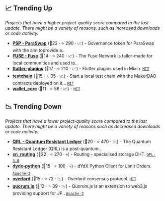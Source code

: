 ## 📈 Trending Up

_Projects that have a higher project-quality score compared to the last update. There might be a variety of reasons, such as increased downloads or code activity._

- <b><a href="https://github.com/paraswap">PSP - ParaSwap</a></b> (🥈22 ·  ⭐ 290 · 📈) - Governance token for ParaSwap with the aim toprovide a.. <code><img src="https://git.io/J9cO9" style="display:inline;" width="13" height="13"></code>
- <b><a href="https://github.com/fuseio">FUSE - Fuse</a></b> (🥉14 ·  ⭐ 240 · 📈) - The Fuse Network is tailor-made for local communities and used to.. <code><img src="https://git.io/J9cO9" style="display:inline;" width="13" height="13"></code>
- <b><a href="https://github.com/MixinNetwork/flutter-plugins">flutter-plugins</a></b> (🥈17 ·  ⭐ 210 · 📈) - Flutter plugins used in Mixin. <code><a href="http://bit.ly/34MBwT8">MIT</a></code>
- <b><a href="https://github.com/makerdao/testchain">testchain</a></b> (🥉15 ·  ⭐ 35 · 📈) - Start a local test chain with the MakerDAO contracts deployed on it,.. <code><a href="http://bit.ly/34MBwT8">MIT</a></code>
- <b><a href="https://github.com/fuseio/wallet_core">wallet_core</a></b> (🥉11 ·  ⭐ 56 · 📈) -  <code><a href="http://bit.ly/34MBwT8">MIT</a></code>

## 📉 Trending Down

_Projects that have a lower project-quality score compared to the last update. There might be a variety of reasons such as decreased downloads or code activity._

- <b><a href="https://github.com/theQRL">QRL - Quantum Resistant Ledger</a></b> (🥈20 ·  ⭐ 470 · 📉) - The Quantum Resistant Ledger (QRL) is a post-quantum..
- <b><a href="https://github.com/maidsafe/sn_routing">sn_routing</a></b> (🥈22 ·  ⭐ 270 · 💀) - Routing - specialised storage DHT. <code><a href="http://bit.ly/2M0xdwT">GPL-3.0</a></code>
- <b><a href="https://github.com/dydxprotocol/dydx-python">dydx-python</a></b> (🥉15 ·  ⭐ 100 · 💀) - dYdX Python Client for Limit Orders. <code><a href="http://bit.ly/3nYMfla">Apache-2</a></code>
- <b><a href="https://github.com/nervosnetwork/overlord">overlord</a></b> (🥉15 ·  ⭐ 72 · 📉) - Overlord consensus protocol. <code><a href="http://bit.ly/34MBwT8">MIT</a></code>
- <b><a href="https://github.com/ConsenSys/quorum.js">quorum.js</a></b> (🥉12 ·  ⭐ 39 · 📉) - Quorum.js is an extension to web3.js providing support for JP.. <code><a href="http://bit.ly/3nYMfla">Apache-2</a></code>

